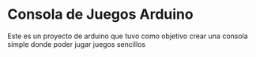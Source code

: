 # Consola de Juegos Arduino
Este es un proyecto de arduino que tuvo como objetivo crear una consola simple donde poder jugar juegos sencillos